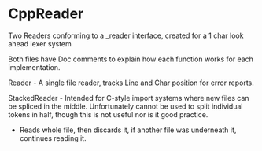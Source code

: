 # CppReader
Two Readers conforming to a _reader interface, created for a 1 char look ahead lexer system

Both files have Doc comments to explain how each function works for each implementation.

Reader - A single file reader, tracks Line and Char position for error reports.

StackedReader - Intended for C-style import systems where new files can be spliced in the middle. Unfortunately cannot be used to split individual tokens in half, though this is not useful nor is it good practice.
- Reads whole file, then discards it, if another file was underneath it, continues reading it.
